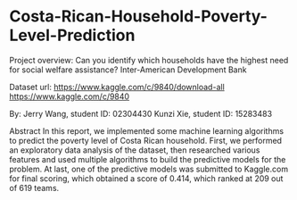# Costa-Rican-Household-Poverty-Level-Prediction

Project overview:
Can you identify which households have the highest need for social welfare assistance?
Inter-American Development Bank

Dataset url:
https://www.kaggle.com/c/9840/download-all
https://www.kaggle.com/c/9840

By:
Jerry Wang, student ID: 02304430
Kunzi Xie, student ID: 15283483

Abstract
In this report, we implemented some machine learning algorithms to predict the poverty level of Costa Rican household.
First, we performed an exploratory data analysis of the dataset, then researched various features and used multiple 
algorithms to build the predictive models for the problem. At last, one of the predictive models was submitted to 
Kaggle.com for final scoring, which obtained a score of 0.414, which ranked at 209 out of 619 teams.
